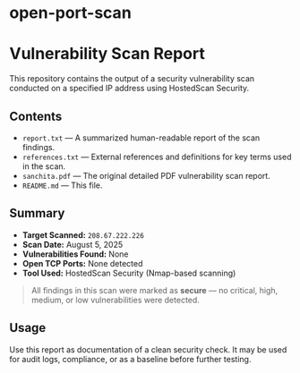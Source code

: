 # open-port-scan
# Vulnerability Scan Report

This repository contains the output of a security vulnerability scan conducted on a specified IP address using HostedScan Security.

## Contents

- `report.txt` — A summarized human-readable report of the scan findings.
- `references.txt` — External references and definitions for key terms used in the scan.
- `sanchita.pdf` — The original detailed PDF vulnerability scan report.
- `README.md` — This file.

## Summary

- **Target Scanned:** `208.67.222.226`
- **Scan Date:** August 5, 2025
- **Vulnerabilities Found:** None
- **Open TCP Ports:** None detected
- **Tool Used:** HostedScan Security (Nmap-based scanning)

> All findings in this scan were marked as **secure** — no critical, high, medium, or low vulnerabilities were detected.

## Usage

Use this report as documentation of a clean security check. It may be used for audit logs, compliance, or as a baseline before further testing.
